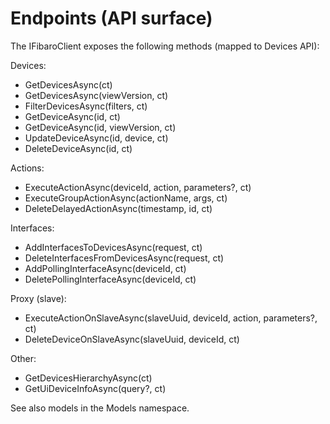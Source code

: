 # Endpoints (API surface)

The IFibaroClient exposes the following methods (mapped to Devices API):

Devices:
- GetDevicesAsync(ct)
- GetDevicesAsync(viewVersion, ct)
- FilterDevicesAsync(filters, ct)
- GetDeviceAsync(id, ct)
- GetDeviceAsync(id, viewVersion, ct)
- UpdateDeviceAsync(id, device, ct)
- DeleteDeviceAsync(id, ct)

Actions:
- ExecuteActionAsync(deviceId, action, parameters?, ct)
- ExecuteGroupActionAsync(actionName, args, ct)
- DeleteDelayedActionAsync(timestamp, id, ct)

Interfaces:
- AddInterfacesToDevicesAsync(request, ct)
- DeleteInterfacesFromDevicesAsync(request, ct)
- AddPollingInterfaceAsync(deviceId, ct)
- DeletePollingInterfaceAsync(deviceId, ct)

Proxy (slave):
- ExecuteActionOnSlaveAsync(slaveUuid, deviceId, action, parameters?, ct)
- DeleteDeviceOnSlaveAsync(slaveUuid, deviceId, ct)

Other:
- GetDevicesHierarchyAsync(ct)
- GetUiDeviceInfoAsync(query?, ct)

See also models in the Models namespace.
